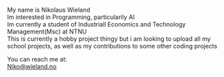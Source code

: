 My name is Nikolaus Wieland  
Im interested in Programming, particularily AI  
Im currently a student of Industriall Economics and Technology Management(Msc) at NTNU  
This is currently a hobby project thingy but i am looking to upload all my school projects, as well as my contributions to some other coding projects  
  
You can reach me at:  
Niko@wieland.no  

<!---
Knyko/Knyko is a ✨ special ✨ repository because its `README.md` (this file) appears on your GitHub profile.
You can click the Preview link to take a look at your changes.
--->
